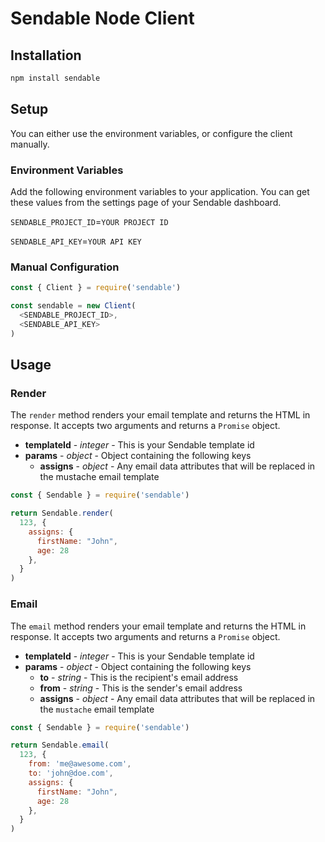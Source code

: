 # Sendable Node Client

## Installation

```bash
npm install sendable
```

## Setup

You can either use the environment variables, or configure the client manually.

### Environment Variables

Add the following environment variables to your application. You can get these values from the settings page of your Sendable dashboard.

`SENDABLE_PROJECT_ID`=`YOUR PROJECT ID`

`SENDABLE_API_KEY`=`YOUR API KEY`

### Manual Configuration

```javascript
const { Client } = require('sendable')

const sendable = new Client(
  <SENDABLE_PROJECT_ID>,
  <SENDABLE_API_KEY>
)
```

## Usage

### Render

The `render` method renders your email template and returns the HTML in response. It accepts two arguments and returns a `Promise` object.

- **templateId** - *integer* - This is your Sendable template id
- **params** - *object* - Object containing the following keys
  - **assigns** - *object* - Any email data attributes that will be replaced in the mustache email template

```javascript
const { Sendable } = require('sendable')

return Sendable.render(
  123, {
    assigns: {
      firstName: "John",
      age: 28
    },
  }
)
```

### Email

The `email` method renders your email template and returns the HTML in response. It accepts two arguments and returns a `Promise` object.

- **templateId** - *integer* - This is your Sendable template id
- **params** - *object* - Object containing the following keys
  - **to** - *string* - This is the recipient's email address
  - **from** - *string* - This is the sender's email address
  - **assigns** - *object* - Any email data attributes that will be replaced in the `mustache` email template

```javascript
const { Sendable } = require('sendable')

return Sendable.email(
  123, {
    from: 'me@awesome.com',
    to: 'john@doe.com',
    assigns: {
      firstName: "John",
      age: 28
    },
  }
)
```
